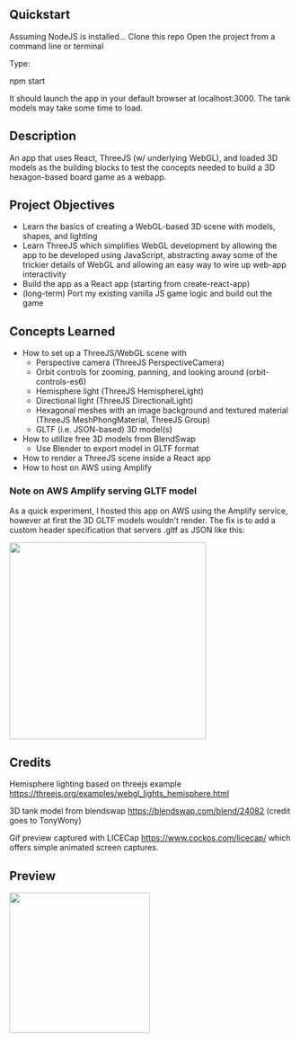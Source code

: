 ## Quickstart
Assuming NodeJS is installed...
Clone this repo
Open the project from a command line or terminal

Type:

npm start

It should launch the app in your default browser at localhost:3000. The tank models may take some time to load.

## Description
An app that uses React, ThreeJS (w/ underlying WebGL), and loaded 3D models as the building blocks to test the concepts needed to build a 3D hexagon-based board game as a webapp.

## Project Objectives
- Learn the basics of creating a WebGL-based 3D scene with models, shapes, and lighting
- Learn ThreeJS which simplifies WebGL development by allowing the app to be developed using JavaScript, abstracting away some of the trickier details of WebGL and allowing an easy way to wire up web-app interactivity
- Build the app as a React app (starting from create-react-app)
- (long-term) Port my existing vanilla JS game logic and build out the game

## Concepts Learned
- How to set up a ThreeJS/WebGL scene with
    - Perspective camera (ThreeJS PerspectiveCamera)
    - Orbit controls for zooming, panning, and looking around (orbit-controls-es6)
    - Hemisphere light (ThreeJS HemisphereLight)
    - Directional light (ThreeJS DirectionalLight)
    - Hexagonal meshes with an image background and textured material (ThreeJS MeshPhongMaterial, ThreeJS Group)
    - GLTF (i.e. JSON-based) 3D model(s)
 - How to utilize free 3D models from BlendSwap
     - Use Blender to export model in GLTF format
 - How to render a ThreeJS scene inside a React app
 - How to host on AWS using Amplify

### Note on AWS Amplify serving GLTF model
As a quick experiment, I hosted this app on AWS using the Amplify service, however at first the 3D GLTF models wouldn't render.
The fix is to add a custom header specification that servers .gltf as JSON like this:

<img src="https://user-images.githubusercontent.com/2363880/122688836-c8b0b900-d1db-11eb-9efd-29c74e470647.png" height="350" />


## Credits
Hemisphere lighting based on threejs example https://threejs.org/examples/webgl_lights_hemisphere.html

3D tank model from blendswap https://blendswap.com/blend/24082 (credit goes to TonyWony)

Gif preview captured with LICECap https://www.cockos.com/licecap/ which offers simple animated screen captures.
## Preview
<img src="https://user-images.githubusercontent.com/2363880/122687324-0a893180-d1d3-11eb-9ccc-f025f1e6b740.gif" height=250 width=250/>

